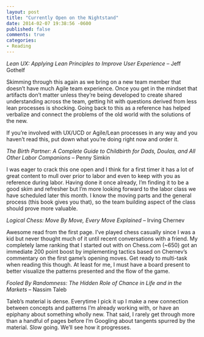 ```yaml
---
layout: post
title: "Currently Open on the Nightstand"
date: 2014-02-07 19:38:56 -0600
published: false
comments: true
categories:
- Reading 
---
```


*Lean UX: Applying Lean Principles to Improve User Experience* – Jeff Gothelf

Skimming through this again as we bring on a new team member that doesn’t have much Agile team experience. Once you get in the mindset that artifacts don’t matter unless they’re being developed to create shared understanding across the team, getting hit with questions derived from less lean processes is shocking. Going back to this as a reference has helped verbalize and connect the problems of the old world with the solutions of the new.

If you’re involved with UX/UCD or Agile/Lean processes in any way and you haven’t read this, put down what you’re doing right now and order it.

*The Birth Partner: A Complete Guide to Childbirth for Dads, Doulas, and All Other Labor Companions* – Penny Simkin

I was eager to crack this one open and I think for a first timer it has a lot of great content to mull over prior to labor and even to keep with you as reference during labor. Having done it once already, I’m finding it to be a good skim and refresher but I’m more looking forward to the labor class we have scheduled later this month. I know the moving parts and the general process (this book gives you that), so the team building aspect of the class should prove more valuable.

*Logical Chess: Move By Move, Every Move Explained* – Irving Chernev

Awesome read from the first page. I’ve played chess casually since I was a kid but never thought much of it until recent conversations with a friend. My completely lame ranking that I started out with on Chess.com (~650) got an immediate 200 point boost by implementing tactics based on Chernev’s commentary on the first game’s opening moves. Get ready to multi-task when reading this though. At least for me, I must have a board present to better visualize the patterns presented and the flow of the game.

*Fooled By Randomness: The Hidden Role of Chance in Life and in the Markets* – Nassim Taleb

Taleb’s material is dense. Everytime I pick it up I make a new connection between concepts and patterns I’m already working with, or have an epiphany about something wholly new. That said, I rarely get through more than a handful of pages before I’m Googling about tangents spurred by the material. Slow going. We’ll see how it progresses.

